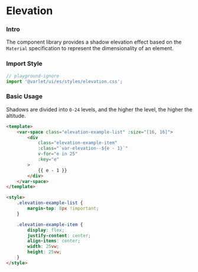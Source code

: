 # Elevation

### Intro

The component library provides a shadow elevation effect based on the `Material` specification to represent the dimensionality of an element.

### Import Style

```js
// playground-ignore
import '@varlet/ui/es/styles/elevation.css';
```

### Basic Usage

Shadows are divided into `0-24` levels, and the higher the level, the higher the altitude.

```html
<template>
	<var-space class="elevation-example-list" :size="[16, 16]">
		<div
			class="elevation-example-item"
			:class="`var-elevation--${e - 1}`"
			v-for="e in 25"
			:key="e"
		>
			{{ e - 1 }}
		</div>
	</var-space>
</template>

<style>
	.elevation-example-list {
		margin-top: 8px !important;
	}

	.elevation-example-item {
		display: flex;
		justify-content: center;
		align-items: center;
		width: 25vw;
		height: 25vw;
	}
</style>
```
